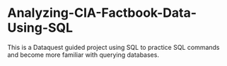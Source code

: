 # Analyzing-CIA-Factbook-Data-Using-SQL

This is a Dataquest guided project using SQL to practice SQL commands and become more familiar with querying databases.
